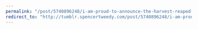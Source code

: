 ```yaml
---
permalink: "/post/5740896248/i-am-proud-to-announce-the-harvest-reaped-from"
redirect_to: "http://tumblr.spencertweedy.com/post/5740896248/i-am-proud-to-announce-the-harvest-reaped-from"
---
```

